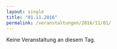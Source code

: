 ```yaml
---
layout: single
title: "01.11.2016"
permalink: /veranstaltungen/2016/11/01/
---
```


Keine Veranstaltung an diesem Tag.
